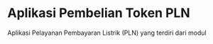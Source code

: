 # Aplikasi Pembelian Token PLN

Aplikasi Pelayanan Pembayaran Listrik (PLN) yang terdiri dari modul
